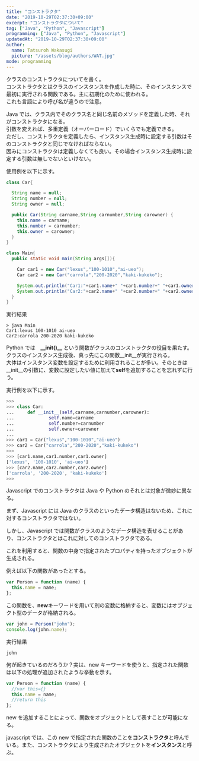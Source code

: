 ```yaml
---
title: "コンストラクタ"
date: "2019-10-29T02:37:30+09:00"
excerpt: "コンストラクタについて"
tag: ["Java", "Python", "Javascript"]
programming: ["Java", "Python", "Javascript"]
updatedAt: "2019-10-29T02:37:30+09:00"
author:
  name: Tatsuroh Wakasugi
  picture: "/assets/blog/authors/WAT.jpg"
mode: programming
---
```


クラスのコンストラクタについてを書く。  
コンストラクタとはクラスのインスタンスを作成した時に、そのインスタンスで最初に実行される関数である。主に初期化のために使われる。  
これも言語により呼び名が違うので注意。

<div class="note_content_by_programming_language" id="note_content_Java">

Java では、クラス内でそのクラス名と同じ名前のメソッドを定義した時、それがコンストラクタになる。  
引数を変えれば、多重定義（オーバーロード）でいくらでも定義できる。  
ただし、コンストラクタを定義したら、インスタンス生成時に設定する引数はそのコンストラクタと同じでなければならない。  
因みにコンストラクタは定義しなくても良い。その場合インスタンス生成時に設定する引数は無しでないといけない。

使用例を以下に示す。

```java
class Car{

  String name = null;
  String number = null;
  String owner = null;

  public Car(String carname,String carnumber,String carowner) {
    this.name = carname;
    this.number = carnumber;
    this.owner = carowner;
  }
}

class Main{
  public static void main(String args[]){

    Car car1 = new Car("lexus","100-1010","ai-ueo");
    Car car2 = new Car("carrola","200-2020","kaki-kukeko");

    System.out.println("Car1:"+car1.name+" "+car1.number+" "+car1.owner);
    System.out.println("Car2:"+car2.name+" "+car2.number+" "+car2.owner);
  }
}
```

実行結果

```
> java Main
Car1:lexus 100-1010 ai-ueo
Car2:carrola 200-2020 kaki-kukeko
```

</div>
<div class="note_content_by_programming_language" id="note_content_Python">

Python では　**\_\_init()\_\_** という関数がクラスのコンストラクタの役目を果たす。  
クラスのインスタンス生成後、真っ先にこの関数\_\_init\_\_が実行される。  
大体はインスタンス変数を設定するために利用されることが多い。そのときは\_\_init\_\_の引数に、変数に設定したい値に加えて**self**を追加することを忘れずに行う。

実行例を以下に示す。

```python
>>>
>>> class Car:
...     def __init__(self,carname,carnumber,carowner):
...             self.name=carname
...             self.number=carnumber
...             self.owner=carowner
...
>>> car1 = Car("lexus","100-1010","ai-ueo")
>>> car2 = Car("carrola","200-2020","kaki-kukeko")
>>>
>>> [car1.name,car1.number,car1.owner]
['lexus', '100-1010', 'ai-ueo']
>>> [car2.name,car2.number,car2.owner]
['carrola', '200-2020', 'kaki-kukeko']
>>>
```

</div>
<div class="note_content_by_programming_language" id="note_content_Javascript">

Javascript でのコンストラクタは Java や Python のそれとは対象が微妙に異なる。

まず、Javascript には Java のクラスのといったデータ構造はないため、これに対するコンストラクタではない。

しかし、Javascript では関数がクラスのようなデータ構造を表せることがあり、コンストラクタとはこれに対してのコンストラクタである。

これを利用すると、関数の中身で指定されたプロパティを持ったオブジェクトが生成される。

例えば以下の関数があったとする。

```javascript
var Person = function (name) {
  this.name = name;
};
```

この関数を、**new**キーワードを用いて別の変数に格納すると、変数にはオブジェクト型のデータが格納される。

```javascript
var john = Person("john");
console.log(john.name);
```

実行結果

```
john
```

何が起きているのだろうか？実は、new キーワードを使うと、指定された関数は以下の処理が追加されたような挙動を示す。

```javascript
var Person = function (name) {
  //var this={}
  this.name = name;
  //return this
};
```

new を追加することによって、関数をオブジェクトとして表すことが可能になる。

javascript では、この new で指定された関数のことを**コンストラクタ**と呼んでいる。また、コンストラクタにより生成されたオブジェクトを**インスタンス**と呼ぶ。

</div>
